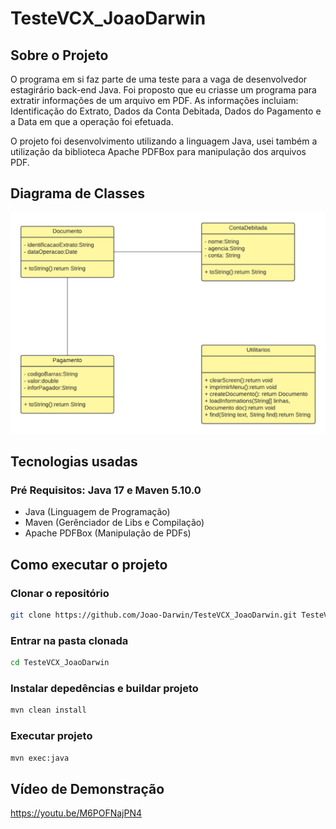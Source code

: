 # TesteVCX_JoaoDarwin

## Sobre o Projeto
O programa em si faz parte de uma teste para a vaga de desenvolvedor estagirário back-end Java. Foi proposto que eu criasse um programa para extratir informações de um arquivo em PDF. As informações incluiam: Identificação do Extrato, Dados da Conta Debitada, Dados do Pagamento e a Data em que a operação foi efetuada.

O projeto foi desenvolvimento utilizando a linguagem Java, usei também a utilização da biblioteca Apache PDFBox para manipulação dos arquivos PDF.

## Diagrama de Classes
![Diagrama de Classes](https://github.com/Joao-Darwin/repoImgs/blob/main/Imgs%20-%20TesteVXC_JoaoDarwin/Diagrama%20de%20Classes.png)

## Tecnologias usadas
### Pré Requisitos: Java 17 e Maven 5.10.0
- Java (Linguagem de Programação)
- Maven (Gerênciador de Libs e Compilação)
- Apache PDFBox (Manipulação de PDFs)

## Como executar o projeto
### Clonar o repositório
```bash
git clone https://github.com/Joao-Darwin/TesteVCX_JoaoDarwin.git TesteVCX_JoaoDarwin
```
### Entrar na pasta clonada
```bash
cd TesteVCX_JoaoDarwin
```
### Instalar depedências e buildar projeto
```bash
mvn clean install
```
### Executar projeto
```bash
mvn exec:java
```
## Vídeo de Demonstração
https://youtu.be/M6POFNajPN4
